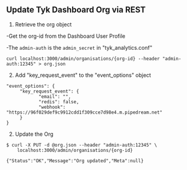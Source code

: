 ## Update Tyk Dashboard Org via REST

1. Retrieve the org object

-Get the org-id from the Dashboard User Profile

-The `admin-auth` is the `admin_secret` in "tyk_analytics.conf"
```
curl localhost:3000/admin/organisations/{org-id} --header "admin-auth:12345" > org.json
```

2. Add "key_request_event" to the "event_options" object
```
"event_options": {
     "key_request_event": {
            "email": "",
            "redis": false,
            "webhook": "https://96f029def9c9912cdd1f309cce7d98e4.m.pipedream.net"
     }
}
```

2. Update the Org
```
$ curl -X PUT -d @org.json --header "admin-auth:12345" \
    localhost:3000/admin/organisations/{org-id} 
    
{"Status":"OK","Message":"Org updated","Meta":null}
```

